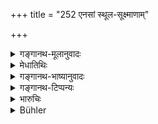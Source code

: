 +++
title = "252 एनसां स्थूल-सूक्ष्माणाम्"

+++

<details><summary>गङ्गानथ-मूलानुवादः</summary>

One who desires to expiate sins great and small, shall repeat, for one year, the verse beginning with ‘ava’, or that beginning with ‘yatkiñcedam.’—(252)
</details>

<details><summary>मेधातिथिः</summary>

अर्वाङ् महापातकेभ्य **एनांसि स्थूलसूक्ष्माण्य्** उच्यन्ते उपपातकादीनि । तेषाम् **अपनोदनं चिकीर्षन् अवेत्य् ऋचं जपेद् अब्दम्** । अवेत्य् अवशब्देन प्रतीकेन "अव ते हेऌओ वरुण नमोभिः" (र्व् १.२४.१४) इति लक्ष्यते, पापप्रमोचनलिङ्गत्वात् । न त्व् अतत्संदुहेणायत इति "यत् किंचेदं वरुण दैव्ये जने" (र्व् ७.८९.५) इति एषाम् ॥ ११.२५२ ॥
</details>

<details><summary>गङ्गानथ-भाष्यानुवादः</summary>

After the treatment of the ‘Heinous Offences,’ other ‘*sins, great and small*,’—*i.e*., the ‘minor offences,’—are next dealt with.

He who ‘*desires to expiate*’ these should ‘*repeat for one year the verse beginning with* “ava.”’—The term ‘*ava*’ indicates the opening word of the verse ‘*Ava te hedo varuṇa namobhiḥ, etc*.’ (Ṛgveda, 1.24.14),—this verse containing words indicating *absolution from sins*; it does not stand for the other verse beginning with ‘*ava*’—‘*avatadenīmāheturāṇam*.’ Or, he shall recite the verse ‘*Yatkiñcedam varuṇa daivyejanaḥ, etc*.’ (Ṛgveda, 7.89.5).—(252)
</details>

<details><summary>गङ्गानथ-टिप्पन्यः</summary>

The two verses mentioned are Ṛgveda 1.24.14 and 7.89.5.

This verse is quoted in *Madanapārijāta* (p. 993), which adds that as
the number of repetitions is not mentioned, the texts have to be recited
at all times, except when the man’s time may be taken up by other
necessary acts;—it remarks that what is stated here refers to cases of
repeated offence.

It is quoted in *Mitākṣarā* (3.306), which makes the same remarks as
*Madanapārijāta*.
</details>

<details><summary>भारुचिः</summary>

अर्वाङ् महापातकेभ्यः **एनांसि स्थूलसूक्ष्माणीत्य्** उच्यन्ते, उपपातकादीनि । तेषाम् **अपनोदनं चिकीर्षन् अवेत्य् ऋचं जपेद् अब्दम्**, "अव द्वके अव त्रिका दिवश् चरन्ति" इति । अपरे तु सावित्रीम् अत्र पठन्ति । **यत् किं चेदम् इतीति च** इति यावत्- "यत् किं चेदं वरुणदैव्ये जने" इत्य् एवमादि ॥ ११.२४९ ॥
</details>

<details><summary>Bühler</summary>

253	He who desires to expiate sins great or small, must mutter during a year the Rit-verse 'May we remove thy anger, O Varuna,' &c., or 'Whatever offence here, O Varuna,' &c.
</details>
